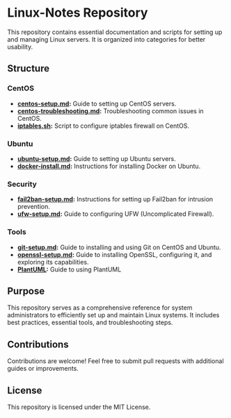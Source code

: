 # Linux-Notes Repository

This repository contains essential documentation and scripts for setting up and managing Linux servers. It is organized into categories for better usability.

## Structure

### CentOS
- **[centos-setup.md](./CentOS/centos-setup.md):** Guide to setting up CentOS servers.
- **[centos-troubleshooting.md](./CentOS/centos-troubleshooting.md):** Troubleshooting common issues in CentOS.
- **[iptables.sh](./CentOS/iptables.sh):** Script to configure iptables firewall on CentOS.

### Ubuntu
- **[ubuntu-setup.md](./Ubuntu/ubuntu-setup.md):** Guide to setting up Ubuntu servers.
- **[docker-install.md](./Ubuntu/docker-install.md):** Instructions for installing Docker on Ubuntu.

### Security
- **[fail2ban-setup.md](./Security/fail2ban-setup.md):** Instructions for setting up Fail2ban for intrusion prevention.
- **[ufw-setup.md](./Security/ufw-setup.md):** Guide to configuring UFW (Uncomplicated Firewall).

### Tools
- **[git-setup.md](./Tools/git-setup.md):** Guide to installing and using Git on CentOS and Ubuntu.
- **[openssl-setup.md](./Tools/openssl-setup.md):** Guide to installing OpenSSL, configuring it, and exploring its capabilities.
- **[PlantUML](./Tools/plantuml.md):** Guide to using PlantUML

## Purpose
This repository serves as a comprehensive reference for system administrators to efficiently set up and maintain Linux systems. It includes best practices, essential tools, and troubleshooting steps.

## Contributions
Contributions are welcome! Feel free to submit pull requests with additional guides or improvements.

## License
This repository is licensed under the MIT License.

